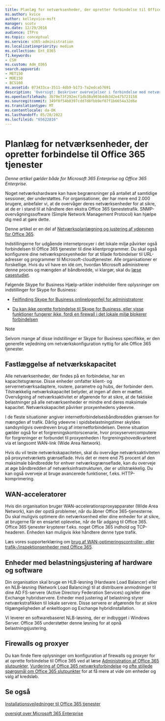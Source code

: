 ```yaml
---
title: Planlæg for netværksenheder, der opretter forbindelse til Office 365 tjenester
ms.author: kvice
author: kelleyvice-msft
manager: scotv
ms.date: 12/29/2016
audience: ITPro
ms.topic: conceptual
ms.service: o365-administration
ms.localizationpriority: medium
ms.collection: Ent_O365
f1.keywords:
- CSH
ms.custom: Adm_O365
search.appverid:
- MET150
- MOE150
- BCS160
ms.assetid: 073433ca-3511-4db9-b173-7a2edca57691
description: 'Oversigt: Beskriver overvejelser i forbindelse med netværkskapacitet, WAN-acceleratorer og enheder til justering af belastning, der bruges til at oprette forbindelse til Office 365.'
ms.openlocfilehash: 3b79e73f292ecf1db38a90364db3d2e475723158
ms.sourcegitcommit: 349f0f54b0397cdd7d8fbb9ef07f1b6654a32d6e
ms.translationtype: MT
ms.contentlocale: da-DK
ms.lasthandoff: 05/20/2022
ms.locfileid: "65622816"
---
```

# <a name="plan-for-network-devices-that-connect-to-office-365-services"></a>Planlæg for netværksenheder, der opretter forbindelse til Office 365 tjenester

*Denne artikel gælder både for Microsoft 365 Enterprise og Office 365 Enterprise.*
  
Noget netværkshardware kan have begrænsninger på antallet af samtidige sessioner, der understøttes. For organisationer, der har mere end 2.000 brugere, anbefaler vi, at de overvåger deres netværksenheder for at sikre, at de er i stand til at håndtere den ekstra Office 365 tjenestetrafik. SNMP-overvågningssoftware (Simple Network Management Protocol) kan hjælpe dig med at gøre dette.

Denne artikel er en del af [Netværksplanlægning og justering af ydeevnen for Office 365](./network-planning-and-performance.md).

Indstillingerne for udgående internetproxyer i det lokale miljø påvirker også forbindelsen til Office 365 tjenester til dine klientprogrammer. Du skal også konfigurere dine netværksproxyenheder for at tillade forbindelser til URL-adresser og programmer til Microsoft-cloudtjenester. Alle organisationer er forskellige. Hvis du vil have en idé om, hvordan Microsoft administrerer denne proces og mængden af båndbredde, vi klargør, skal du [læse casestudiet](https://www.microsoft.com/itshowcase/Article/Content/631/Optimizing-network-performance-for-Microsoft-Office-365).
  
Følgende Skype for Business Hjælp-artikler indeholder flere oplysninger om indstillinger for Skype for Business:
  
- [Fejlfinding Skype for Business onlinelogonfejl for administratorer](/skypeforbusiness/set-up-skype-for-business-online/troubleshooting-sign-in-errors-for-admins)

- [Du kan ikke oprette forbindelse til Skype for Business, eller visse funktioner fungerer ikke, fordi en firewall i det lokale miljø blokerer forbindelsen](https://go.microsoft.com/fwlink/p/?LinkID=243625)

> [!NOTE]
> Selvom mange af disse indstillinger er Skype for Business specifikke, er den generelle vejledning om netværkskonfiguration nyttig for alle Office 365 tjenester.
  
## <a name="determining-network-capacity"></a>Fastlæggelse af netværkskapacitet

Alle netværksenheder, der findes på en forbindelse, har en kapacitetsgrænse. Disse enheder omfatter klient- og servernetværksadaptere, routere, parametre og hubs, der forbinder dem. Tilstrækkelig netværkskapacitet betyder, at ingen af dem er mættet. Overvågning af netværksaktivitet er afgørende for at sikre, at de faktiske belastninger på alle netværksenheder er mindre end deres maksimale kapacitet. Netværkskapacitet påvirker proxyenhedens ydeevne.
  
I de fleste situationer angiver internetforbindelsesbåndbredden grænsen for mængden af trafik. Dårlig ydeevne i spidsbelastningstimer skyldes sandsynligvis overdreven brug af internetforbindelsen. Denne situation gælder også for et forgreningskontorscenarie, hvor proxyservercomputere for forgreninger er forbundet til proxyenheden i forgreningshovedkvarteret via et langsomt WAN-link (Wide Area Network).
  
Hvis du vil teste netværkskapaciteten, skal du overvåge netværksaktiviteten på proxynetværkets grænseflade. Hvis det er mere end 75 procent af den maksimale båndbredde for enhver netværksgrænseflade, kan du overveje at øge båndbredden af netværksinfrastrukturen, der er utilstrækkelig. Du kan også overveje at bruge avancerede funktioner, f.eks. HTTP-komprimering.
  
## <a name="wan-accelerators"></a>WAN-acceleratorer

Hvis din organisation bruger WAN-accelerationsproxyapparater (Wide Area Network), kan der opstå problemer, når du åbner Office 365-tjenesterne. Du skal muligvis optimere din netværksenhed eller dine enheder for at sikre, at brugerne får en ensartet oplevelse, når de får adgang til Office 365. Office 365 tjenester krypterer f.eks. noget Office 365 indhold og TCP-headeren. Enheden kan muligvis ikke håndtere denne type trafik.
  
Læs vores supporterklæring om [brug af WAN-optimeringscontroller- eller trafik-/inspektionsenheder med Office 365](https://support.microsoft.com/kb/2690045).
  
## <a name="hardware-and-software-load-balancing-devices"></a>Enheder med belastningsjustering af hardware og software

Din organisation skal bruge en HLB-løsning (Hardware Load Balancer) eller en NLB-løsning (Network Load Balancing) til at distribuere anmodninger til dine AD FS-servere (Active Directory Federation Services) og/eller dine Exchange hybridservere. Enheder med justering af belastning styrer netværkstrafikken til lokale servere. Disse servere er afgørende for at sikre tilgængeligheden af enkeltlogon og Exchange hybridinstallation.
  
Vi leverer en softwarebaseret NLB-løsning, der er indbygget i Windows Server. Office 365 understøtter denne løsning for at opnå belastningsjustering.
  
## <a name="firewalls-and-proxies"></a>Firewalls og proxyer

Du kan finde flere oplysninger om konfiguration af firewalls og proxyer for at oprette forbindelse til Office 365 ved at læse [Administration af Office 365 slutpunkter](https://support.office.com/article/99cab9d4-ef59-4207-9f2b-3728eb46bf9a), [Vurdering af Office 365 netværksforbindelse](assessing-network-connectivity.md) og [ofte stillede spørgsmål om Office 365 slutpunkter](https://support.office.com/article/d4088321-1c89-4b96-9c99-54c75cae2e6d) for at få mere at vide om enheder og valg af kredsløb.
  
## <a name="see-also"></a>Se også

[Installationsvejledninger til Office 365 tjenester](setup-guides-for-microsoft-365.md)

[oversigt over Microsoft 365 Enterprise](microsoft-365-overview.md)